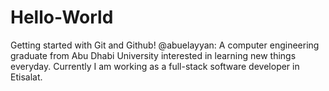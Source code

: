 # Hello-World
Getting started with Git and Github!
@abuelayyan: A computer engineering graduate from Abu Dhabi University interested in learning new things everyday. Currently I am working as a full-stack software developer in Etisalat.
